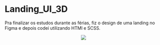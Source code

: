 # Landing_UI_3D
Pra finalizar os estudos durante as férias, fiz o design de uma landing no Figma e depois codei utilizando HTMl e SCSS.
<p align="center">
<img src="assets/landing.png">
<p>
